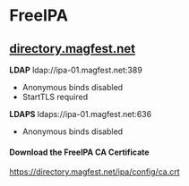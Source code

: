 # FreeIPA
## [directory.magfest.net](https://directory.magfest.net)

**LDAP** ldap://ipa-01.magfest.net:389
  * Anonymous binds disabled
  * StartTLS required

**LDAPS** ldaps://ipa-01.magfest.net:636
  * Anonymous binds disabled

<div class="bs-callout bs-callout-info bg-white">
  <h4>Download the FreeIPA CA Certificate</h4>
  <a href="https://directory.magfest.net/ipa/config/ca.crt">
    https://directory.magfest.net/ipa/config/ca.crt
  </a>
</div>
